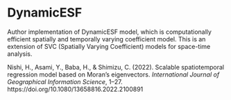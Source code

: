# DynamicESF

Author implementation of DynamicESF model, which is computationally efficient spatially and temporally varying coefficient model.
This is an extension of SVC (Spatially Varying Coefficient) models for space-time analysis.

<div class="csl-entry">Nishi, H., Asami, Y., Baba, H., &#38; Shimizu, C. (2022). Scalable spatiotemporal regression model based on Moran’s eigenvectors. <i>International Journal of Geographical Information Science</i>, 1–27. https://doi.org/10.1080/13658816.2022.2100891</div>